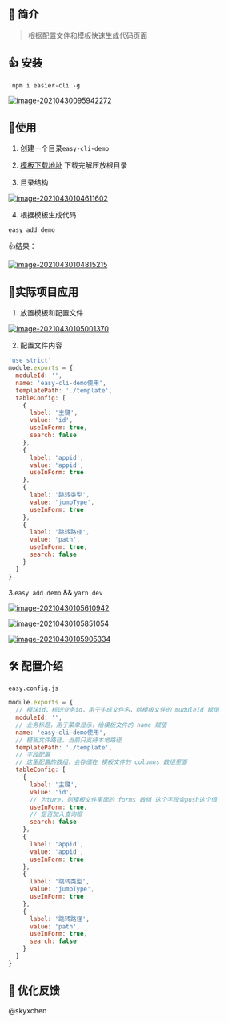 ## :apple: 简介

> 根据配置文件和模板快速生成代码页面

## :+1: 安装

```shell
 npm i easier-cli -g  
```



<a data-fancybox title="image-20210430095942272" href="https://skyxchen-1302304787.cos.ap-chongqing.myqcloud.com/temp/image-20210430095942272.png">![image-20210430095942272](https://skyxchen-1302304787.cos.ap-chongqing.myqcloud.com/temp/image-20210430095942272.png)</a>

## :whale: ​使用

1. 创建一个目录`easy-cli-demo`

2. [模板下载地址](https://skyxchen-1302304787.cos.ap-chongqing.myqcloud.com/easy-cli/easy-cli.zip) 下载完解压放根目录
3. 目录结构

<a data-fancybox title="image-20210430104611602" href="https://skyxchen-1302304787.cos.ap-chongqing.myqcloud.com/temp/image-20210430104611602.png">![image-20210430104611602](https://skyxchen-1302304787.cos.ap-chongqing.myqcloud.com/temp/image-20210430104611602.png)</a>

4. 根据模板生成代码

```shell
easy add demo
```

:+1:结果：

<a data-fancybox title="image-20210430104815215" href="https://skyxchen-1302304787.cos.ap-chongqing.myqcloud.com/temp/image-20210430104815215.png">![image-20210430104815215](https://skyxchen-1302304787.cos.ap-chongqing.myqcloud.com/temp/image-20210430104815215.png)</a>

## :baguette_bread:实际项目应用

1. 放置模板和配置文件

<a data-fancybox title="image-20210430105001370" href="https://skyxchen-1302304787.cos.ap-chongqing.myqcloud.com/temp/image-20210430105001370.png">![image-20210430105001370](https://skyxchen-1302304787.cos.ap-chongqing.myqcloud.com/temp/image-20210430105001370.png)</a>

2. 配置文件内容

```js
'use strict'
module.exports = {
  moduleId: '',
  name: 'easy-cli-demo使用',
  templatePath: './template',
  tableConfig: [
    {
      label: '主键',
      value: 'id',
      useInForm: true,
      search: false
    },
    {
      label: 'appid',
      value: 'appid',
      useInForm: true
    },
    {
      label: '跳转类型',
      value: 'jumpType',
      useInForm: true
    },
    {
      label: '跳转路径',
      value: 'path',
      useInForm: true,
      search: false
    }
  ]
}
```

3.`easy add demo` && `yarn dev`

<a data-fancybox title="image-20210430105610942" href="https://skyxchen-1302304787.cos.ap-chongqing.myqcloud.com/temp/image-20210430105610942.png">![image-20210430105610942](https://skyxchen-1302304787.cos.ap-chongqing.myqcloud.com/temp/image-20210430105610942.png)</a>

<a data-fancybox title="image-20210430105851054" href="https://skyxchen-1302304787.cos.ap-chongqing.myqcloud.com/temp/image-20210430105851054.png">![image-20210430105851054](https://skyxchen-1302304787.cos.ap-chongqing.myqcloud.com/temp/image-20210430105851054.png)</a>

<a data-fancybox title="image-20210430105905334" href="https://skyxchen-1302304787.cos.ap-chongqing.myqcloud.com/temp/image-20210430105905334.png">![image-20210430105905334](https://skyxchen-1302304787.cos.ap-chongqing.myqcloud.com/temp/image-20210430105905334.png)</a>

## :hammer_and_wrench: 配置介绍

`easy.config.js`

```js
module.exports = {
  // 模块id，标识业务id，用于生成文件名，给模板文件的 muduleId 赋值
  moduleId: '',
  // 业务标题，用于菜单显示，给模板文件的 name 赋值
  name: 'easy-cli-demo使用',
  // 模板文件路径，当前只支持本地路径
  templatePath: './template',
  // 字段配置
  // 这里配置的数组，会存储在 模板文件的 columns 数组里面 
  tableConfig: [
    {
      label: '主键',
      value: 'id',
      // 为ture，则模板文件里面的 forms 数组 这个字段会push这个值
      useInForm: true,
      // 是否加入查询框
      search: false
    },
    {
      label: 'appid',
      value: 'appid',
      useInForm: true
    },
    {
      label: '跳转类型',
      value: 'jumpType',
      useInForm: true
    },
    {
      label: '跳转路径',
      value: 'path',
      useInForm: true,
      search: false
    }
  ]
}

```

## :yellow_heart: 优化反馈

@skyxchen

